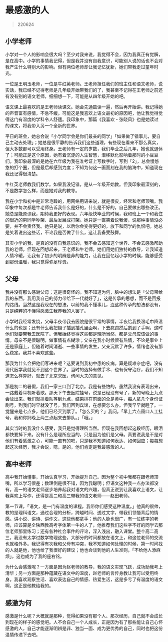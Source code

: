# 最感激的人

> 220624

## 小学老师

小学对一个人的影响会很大吗？至少对我来说，我觉得不会，因为我真正有觉解，是在高中。小学的事情我记得，但是我并没有自我意识，可能别人说的话也不会对我产生什么特别大的影响。但有两位老师却让我记忆犹新，她们带我走过童年时光。

一位是王明玉老师，一位是牛红英老师。王老师担任我们的班主任和语文老师，说实话，我已经不记得老师是几年级开始带我们的了，我甚至不记得在王老师之前还有没有别的语文老师，细细想一下，可能是从四年级开始的吧。

语文课上最喜欢的是王老师读课文。她会先通篇读一遍，然后再开始讲。我记得她的声音富有感情，不急不缓。可能这是我喜欢上语文最初的原因吧，他让我觉得觉得这门有温度的学科令人舒适。我印象中，那篇《我喜欢 - 张晓风》也是她读过的课文，将我带入另一个全新的世界。

平日的班会，她总会说「小学同学会是你们最亲的同学」「如果做了错事儿，要自己主动去处理」；她总是很平静的告诉我们这些道理，有些现在看来不那么真实，但大多数都可以受用终身。王老师有一定的岁数，我们毕业之后几年，她也就退休了；可能正是这个原因，她有着沉淀的人生智慧，潜移默化影响着那时的小豆豆们。我印象最深的是她在六年级为我在准考证上写数字时，写到「2」，总会慢悠悠的打个圈，但是最后却感到力度；不知为何这一画面刻在我的脑海中，知道现在我还记得很清楚。

牛红英老师教我们数学。如果我没记错，是从一年级开始教。但我印象最深刻的，不是数学怎么样，而是她对我的教导。

我在小学和初中是非常毛躁的，用网络用语来说，就是很皮，经常和老师顶嘴。我印象中每次都是牛老师告诉我什么是好的，什么是不好的，自己要做出哪些改正。她总是能原谅我，期待我更好的表现。六年级快毕业的时候，我和班上一个和我住的很近的男同学吵架、最后发展成打架。她只是一直笑着说我傻，说那种事情没必要，并不会责怪我。她只是说，以后你会变得更好的，放下和同学的仇恨吧。她总是笑着说出这些话，不论我是否做了什么，这让我备受鼓舞。

其实小学的我，是真的没有自我意识的，我不会去感知这个世界、不会去感激帮助我的老师。但现在回想起来，王老师和牛老师，她们用她们独特的教导，让我知道人情冷暖，让我有了初步的明辨是非的能力，让我在回忆起小学的时候，能够感受到那份温暖，我只觉得弥足珍贵。

## 父母

我并没有那么感谢父母；这是很奇怪的。我不知道为何，脑中的想法是「父母带给我的东西，我用我自己的努力带给下一代就好了」，这是传承的思想，而不是回报的路线。当然这是我现在的想法，以前的我不懂事儿，连这种传承的想法都没有，只是纯粹的不懂得感激生我养我的人罢了。

小学时我经常发烧，父母半夜带我去医院是很平常的事情，半夜给我换湿毛巾降温什么的也是；还有什么我把镊子插到插孔里面啊，下去疯跑然后割到了手啊，这时他们就要带我去医院了。但我始终觉得这些都是理所当然，都是父母应该做的事情。母亲不是很聪明，做事情有点糊涂；父亲在我小时候很有热情，不论是事业上还是家庭上，但随着时间消逝、一些事情的发生，父亲沉默了许多，情绪也没有那么稳定。我并不喜欢这些。

那我为什么会把他们写进来呢？这要说到我初中患的疾病。算是疑难杂症吧，没有现代医学我就见不到这个世界了。当时的选择有做手术、也有保守治疗，我们不知道怎么样算好，就去了北京求医，询问大夫的意见。

那是初二的暑假，我们一家三口到了北京。我是有些怕的，虽然我没有表现出来，一路戴着耳机听着歌。那天下午去医院挂号，说是已经没有号了，新的号晚上九点会放出来。我们就排着队等到九点，结果排在前面的全是黄牛，每人拿几个身份证刷号，到我们时早就没了号。我们回到宾馆，在想要怎么办。但我早早就睡了。一觉醒来是七点多，他们已经买到票了。「怎么买的？」我问。「早上六点窗口人工挂号，我和你妈晚上两三点起来去排队。」「哦。」

其实当时的我没什么感受，我只是觉得理所当然。但现在我回想起这段经历，眼泪都快要掉下来。没有什么是理所应当的，只是因为他们是父母。真要说我是不是对他们有着感激之心，可能一直有的吧，只是我不知道如何表达、如何回应；每每想起这次经历，我才会说，嗯，是的，他们肯定是我最感激的人。

## 高中老师

高中我开始懂事，开始认真学习，开始提升自己。因为整个初中我都在跟老师顶嘴，所以学习很差；数理倒是很不错，因为我聪明；但语文这种我一点办法都没有。高一的语文老师逐步培养起我对语文的兴趣，但真正说到让我喜欢上语文，让我喜欢上写作，还得是高二和高三带我的语文老师——赵田老师。

第一节课，「语文，是一门有温度的课程。我带你们感受这种温度。」他真的很帅，教的是理科语文，通过合理的分析，跨越时间、透过文字，带我们领悟背后的情感。讲小说、讲诗、讲作文，这些他都拿手；他的人脉也很广，有一位练字的老师，应该算是全陕西教高考字体第一牛的人了，他推荐我们这些字不好的同学去那位老师那里练习；还有各种社会事件的评论，深入浅出，融入课堂。整个高二高三，我没有太学过数学物理这些，大部分的时间都放在语文上，和这位老师的交流也就格外多。我记得有次我和父母有冲突，我不知道如何处理的时候，第一时间找的人就是他，他也给了我很好的建议；他也会谈到他的人生准则，「不给他人添麻烦」，这也成为了我的座右铭。

为什么会感激呢？一方面是因为赵老师的教导，我的语文实现飞跃，成功助我考上清华；另一方面是那种蕴藏在语文中的温度，赵老师的言传身教让我可以受用终身。我喜欢观察生活、喜欢表达自己的情感、热爱生活，这是多亏了有温度的语文啊，这正是他教给我的。

## 感激为何

感激是什么呢？大概就是那种，觉得如果没有那个人、那次经历，自己就不会成长到现在的样子的感觉吧。人不会自己一个人成长，正是因为有了那些能让自己心怀感激的人，自己才能逐渐明辨是非、独当一面、成为更优秀的自己，同时也把这份温情传递下去吧。
